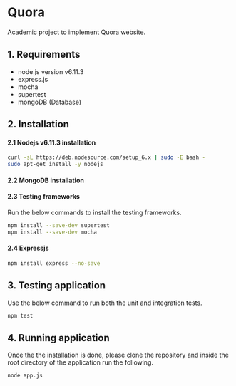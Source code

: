 # Quora
Academic project to implement Quora website.

## 1. Requirements
- node.js version v6.11.3
- express.js
- mocha
- supertest
- mongoDB (Database)

## 2. Installation
#### 2.1 Nodejs v6.11.3 installation
```sh
curl -sL https://deb.nodesource.com/setup_6.x | sudo -E bash -
sudo apt-get install -y nodejs
```
#### 2.2 MongoDB installation


#### 2.3 Testing frameworks
Run the below commands to install the testing frameworks.
```sh
npm install --save-dev supertest
npm install --save-dev mocha
```
#### 2.4 Expressjs
```sh
npm install express --no-save
```
## 3. Testing application
Use the below command to run both the unit and integration tests.
```sh
npm test
```

## 4. Running application
Once the the installation is done, please clone the repository and inside the root directory of the application run the following.

```sh
node app.js
```
